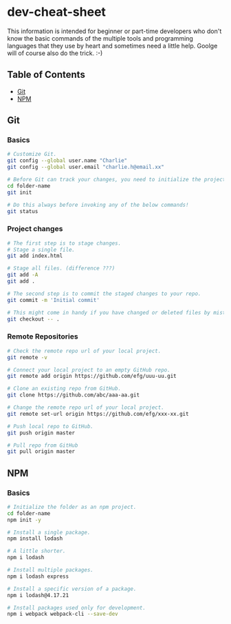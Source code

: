 # dev-cheat-sheet
This information is intended for beginner or part-time developers who don't know the basic commands of the multiple tools and programming languages that they use by heart and sometimes need a little help. Goolge will of course also do the trick. :-)

## Table of Contents
- [Git](#git)
- [NPM](#npm)

## Git
### Basics
```bash
# Customize Git.
git config --global user.name "Charlie"
git config --global user.email "charlie.h@email.xx"

# Before Git can track your changes, you need to initialize the project folder.
cd folder-name
git init

# Do this always before invoking any of the below commands!
git status
```

### Project changes
```bash
# The first step is to stage changes.
# Stage a single file.
git add index.html

# Stage all files. (difference ???)
git add -A
git add .

# The second step is to commit the staged changes to your repo.
git commit -m 'Initial commit'

# This might come in handy if you have changed or deleted files by mistake or just want to revert your changes.
git checkout -- .
```

### Remote Repositories
```bash
# Check the remote repo url of your local project.
git remote -v

# Connect your local project to an empty GitHub repo.
git remote add origin https://github.com/efg/uuu-uu.git

# Clone an existing repo from GitHub.
git clone https://github.com/abc/aaa-aa.git

# Change the remote repo url of your local project.
git remote set-url origin https://github.com/efg/xxx-xx.git

# Push local repo to GitHub.
git push origin master

# Pull repo from GitHub
git pull origin master
```

## NPM
### Basics
```bash
# Initialize the folder as an npm project.
cd folder-name
npm init -y

# Install a single package.
npm install lodash

# A little shorter.
npm i lodash

# Install multiple packages.
npm i lodash express

# Install a specific version of a package.
npm i lodash@4.17.21

# Install packages used only for development.
npm i webpack webpack-cli --save-dev
```